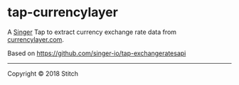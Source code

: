 # tap-currencylayer

A [Singer](https://singer.io) Tap to extract currency exchange rate
data from [currencylayer.com](https://currencylayer.com).

Based on https://github.com/singer-io/tap-exchangeratesapi

---

Copyright &copy; 2018 Stitch
